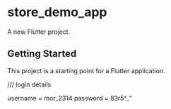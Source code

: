 # store_demo_app

A new Flutter project.

## Getting Started

This project is a starting point for a Flutter application.

/// login details 

username = mor_2314
password = 83r5^_"
